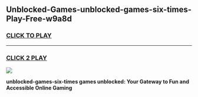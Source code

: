 
## Unblocked-Games-unblocked-games-six-times-Play-Free-w9a8d
<h3>
<a href="https://premium76.site?title=unblocked-games-six-times&ref=20A">CLICK TO PLAY</a></h3>
<hr>

<h3>
<a href="https://premium76.site?title=unblocked-games-six-times&ref=20A">CLICK 2 PLAY</a>
  
</h3>

<a href="https://premium76.site?title=unblocked-games-six-times&ref=20A"><img src="https://clearcache.store/games.png"></a>


**unblocked-games-six-times games unblocked: Your Gateway to Fun and Accessible Online Gaming**
